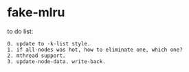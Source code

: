 fake-mlru
=========

to do list:

    0. update to -k-list style.
    1. if all-nodes was hot, how to eliminate one, which one?
    2. mthread support.
    3. update-node-data. write-back.
